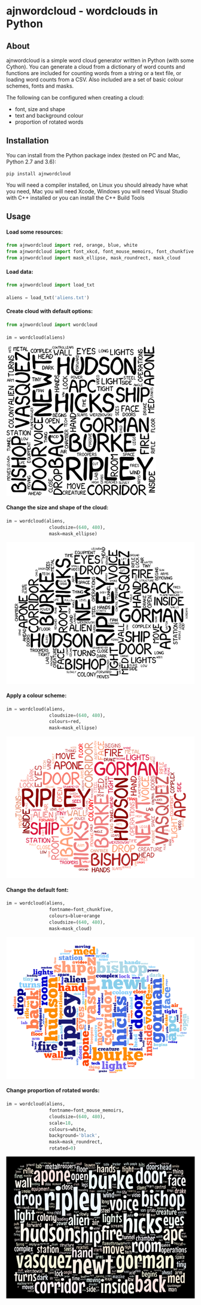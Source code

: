 # ajnwordcloud - wordclouds in Python

## About
ajnwordcloud is a simple word cloud generator written in Python (with some Cython).  You can generate a cloud from a dictionary of word counts and functions are included for counting words from a string or a text file, or loading word counts from a CSV.  Also included are a set of basic colour schemes, fonts and masks.

The following can be configured when creating a cloud:

* font, size and shape
* text and background colour
* proportion of rotated words

## Installation

You can install from the Python package index (tested on PC and Mac, Python 2.7 and 3.6):

`pip install ajnwordcloud`

You will need a compiler installed, on Linux you should already have what you need, Mac you will need Xcode, Windows you will need Visual Studio with C++ installed or you can install the C++ Build Tools

## Usage

#### Load some resources:

```python
from ajnwordcloud import red, orange, blue, white
from ajnwordcloud import font_xkcd, font_mouse_memoirs, font_chunkfive
from ajnwordcloud import mask_ellipse, mask_roundrect, mask_cloud
```

#### Load data:

```python
from ajnwordcloud import load_txt

aliens = load_txt('aliens.txt')
```

#### Create cloud with default options:

```python
from ajnwordcloud import wordcloud

im = wordcloud(aliens)
```

![default cloud](https://github.com/voiceoftreason/ajnwordcloud/blob/master/examples/output_1_0.png)

#### Change the size and shape of the cloud:

```python
im = wordcloud(aliens, 
				cloudsize=(640, 480), 
				mask=mask_ellipse)
```

![size and shape](https://github.com/voiceoftreason/ajnwordcloud/blob/master/examples/output_2_0.png)

#### Apply a colour scheme:

```python
im = wordcloud(aliens, 
				cloudsize=(640, 480), 
				colours=red, 
				mask=mask_ellipse)
```

![colour](https://github.com/voiceoftreason/ajnwordcloud/blob/master/examples/output_3_0.png)

#### Change the default font:

```python
im = wordcloud(aliens, 
				fontname=font_chunkfive, 
				colours=blue+orange
				cloudsize=(640, 480), 
				mask=mask_cloud)
```

![colour scheme](https://github.com/voiceoftreason/ajnwordcloud/blob/master/examples/output_4_0.png)

#### Change proportion of rotated words:

```python
im = wordcloud(aliens, 
				fontname=font_mouse_memoirs, 
				cloudsize=(640, 480), 
				scale=18, 
				colours=white, 
				background='black', 
				mask=mask_roundrect, 
				rotated=0)
```

![rotation](https://github.com/voiceoftreason/ajnwordcloud/blob/master/examples/output_5_0.png)
